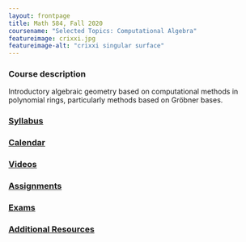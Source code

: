 ```yaml
---
layout: frontpage
title: Math 584, Fall 2020
coursename: "Selected Topics: Computational Algebra"
featureimage: crixxi.jpg
featureimage-alt: "crixxi singular surface"
---
```


### Course description

Introductory algebraic geometry based on computational methods in
polynomial rings, particularly methods based on Gröbner bases.

### [Syllabus](syllabus)

### [Calendar](calendar)

### [Videos](https://www.youtube.com/playlist?list=PL098oyLjkc7p6qOtdWeaoQs0tgYyHnaVQ)

### [Assignments](assignments)

### [Exams](exams)

### [Additional Resources](resources)
